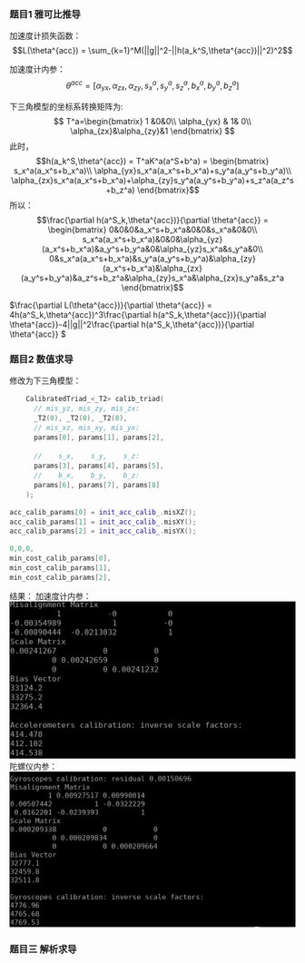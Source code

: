 ### 题目1 雅可比推导
加速度计损失函数：
$$L(\theta^{acc}) = \sum_{k=1}^M(||g||^2-||h(a_k^S,\theta^{acc})||^2)^2$$

加速度计内参：
$$\theta^{acc} = [\alpha_{yx},\alpha_{zx},\alpha_{zy},s_x^a,s_y^a,s_z^a,b_x^a,b_y^a,b_z^a]$$

下三角模型的坐标系转换矩阵为:
$$
T^a=\begin{bmatrix}
    1 &0&0\\
    \alpha_{yx} & 1& 0\\
    \alpha_{zx}&\alpha_{zy}&1
\end{bmatrix}
$$
此时，
$$h(a_k^S,\theta^{acc}) = T^aK^a(a^S+b^a) = \begin{bmatrix}
    s_x^a(a_x^s+b_x^a)\\
    \alpha_{yx}s_x^a(a_x^s+b_x^a)+s_y^a(a_y^s+b_y^a)\\
    \alpha_{zx}s_x^a(a_x^s+b_x^a)+\alpha_{zy}s_y^a(a_y^s+b_y^a)+s_z^a(a_z^s+b_z^a)
\end{bmatrix}$$
所以：
$$\frac{\partial h(a^S_k,\theta^{acc})}{\partial \theta^{acc}} = \begin{bmatrix}
    0&0&0&a_x^s+b_x^a&0&0&s_x^a&0&0\\
    s_x^a(a_x^s+b_x^a)&0&0&\alpha_{yz}(a_x^s+b_x^a)&a_y^s+b_y^a&0&\alpha_{yz}s_x^a&s_y^a&0\\
    0&s_x^a(a_x^s+b_x^a)&s_y^a(a_y^s+b_y^a)&\alpha_{zy}(a_x^s+b_x^a)&\alpha_{zx}(a_y^s+b_y^a)&a_z^s+b_z^a&\alpha_{zy}s_x^a&\alpha_{zx}s_y^a&s_z^a
\end{bmatrix}$$

$\frac{\partial L(\theta^{acc})}{\partial \theta^{acc}} = 4h(a^S_k,\theta^{acc})^3\frac{\partial h(a^S_k,\theta^{acc})}{\partial \theta^{acc}}-4||g||^2\frac{\partial h(a^S_k,\theta^{acc})}{\partial \theta^{acc}} $

### 题目2 数值求导
修改为下三角模型：
```cpp
    CalibratedTriad_<_T2> calib_triad( 
      // mis_yz, mis_zy, mis_zx:
      _T2(0), _T2(0), _T2(0),
      // mis_xz, mis_xy, mis_yx:
      params[0], params[1], params[2],

      //    s_x,    s_y,    s_z:
      params[3], params[4], params[5], 
      //    b_x,    b_y,    b_z: 
      params[6], params[7], params[8] 
    );
```

```cpp
acc_calib_params[0] = init_acc_calib_.misXZ();
acc_calib_params[1] = init_acc_calib_.misXY();
acc_calib_params[2] = init_acc_calib_.misYX();
```
```cpp
0,0,0,
min_cost_calib_params[0],
min_cost_calib_params[1],
min_cost_calib_params[2],
```
结果：
加速度计内参：
![avatar](fig1.png)
陀螺仪内参：
![avatar](fig2.png)
### 题目三 解析求导